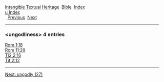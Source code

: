 [Intangible Textual Heritage](../../index)  [Bible](../index) 
[Index](index)   
[u Index](_u_)  
  [Previous](c11927)  [Next](c11929) 

------------------------------------------------------------------------

### &lt;ungodliness&gt; 4 entries

[Rom 1:18](../kjv/rom001.htm#018)  
[Rom 11:26](../kjv/rom011.htm#026)  
[Ti2 2:16](../kjv/ti2002.htm#016)  
[Tit 2:12](../kjv/tit002.htm#012)  

------------------------------------------------------------------------

[Next: ungodly (27)](c11929)
